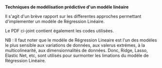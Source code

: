 **Techniques de modélisation prédictive d'un modéle linéaire**

Il s'agit d'un brève rapport sur les differentes approches permettant d'implementer un modèle de Régression Linéaire.

Le PDF ci-joint contient également les codes utilisées.

NB : Il faut noter que le modéle de Régression Lineaire est l'un des modéles le plus sensible aux variations de données, aux valerus extrémes, à la multicolinearité, aux dimensionnalités de données. Donc, Ridge, Lasso, Elastic Net, etc, sont utilisés pour surmonter les limations du modéle de Régression Linéaire.
